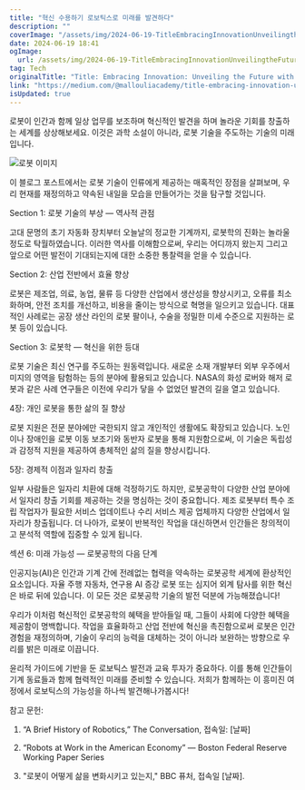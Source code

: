 ```yaml
---
title: "혁신 수용하기 로보틱스로 미래를 발견하다"
description: ""
coverImage: "/assets/img/2024-06-19-TitleEmbracingInnovationUnveilingtheFuturewithRobotics_0.png"
date: 2024-06-19 18:41
ogImage:
  url: /assets/img/2024-06-19-TitleEmbracingInnovationUnveilingtheFuturewithRobotics_0.png
tag: Tech
originalTitle: "Title: Embracing Innovation: Unveiling the Future with Robotics"
link: "https://medium.com/@mallouliacademy/title-embracing-innovation-unveiling-the-future-with-robotics-a85c671cb13e"
isUpdated: true
---
```


로봇이 인간과 함께 일상 업무를 보조하며 혁신적인 발견을 하며 놀라운 기회를 창출하는 세계를 상상해보세요. 이것은 과학 소설이 아니라, 로봇 기술을 주도하는 기술의 미래입니다.

![로봇 이미지](/assets/img/2024-06-19-TitleEmbracingInnovationUnveilingtheFuturewithRobotics_0.png)

이 블로그 포스트에서는 로봇 기술이 인류에게 제공하는 매혹적인 장점을 살펴보며, 우리 현재를 재정의하고 약속된 내일을 모습을 만들어가는 것을 탐구할 것입니다.

Section 1: 로봇 기술의 부상 — 역사적 관점

<div class="content-ad"></div>

고대 문명의 초기 자동화 장치부터 오늘날의 정교한 기계까지, 로봇학의 진화는 놀라울 정도로 탁월하였습니다. 이러한 역사를 이해함으로써, 우리는 어디까지 왔는지 그리고 앞으로 어떤 발전이 기대되는지에 대한 소중한 통찰력을 얻을 수 있습니다.

Section 2: 산업 전반에서 효율 향상

로봇은 제조업, 의료, 농업, 물류 등 다양한 산업에서 생산성을 향상시키고, 오류를 최소화하며, 안전 조치를 개선하고, 비용을 줄이는 방식으로 혁명을 일으키고 있습니다. 대표적인 사례로는 공장 생산 라인의 로봇 팔이나, 수술을 정밀한 미세 수준으로 지원하는 로봇 등이 있습니다.

Section 3: 로봇학 — 혁신을 위한 등대

<div class="content-ad"></div>

로봇 기술은 최신 연구를 주도하는 원동력입니다. 새로운 소재 개발부터 외부 우주에서 미지의 영역을 탐험하는 등의 분야에 활용되고 있습니다. NASA의 화성 로버와 해저 로봇과 같은 사례 연구들은 이전에 우리가 닿을 수 없었던 발견의 길을 열고 있습니다.

4장: 개인 로봇을 통한 삶의 질 향상

로봇 지원은 전문 분야에만 국한되지 않고 개인적인 생활에도 확장되고 있습니다. 노인이나 장애인을 로봇 이동 보조기와 동반자 로봇을 통해 지원함으로써, 이 기술은 독립성과 감정적 지원을 제공하여 총체적인 삶의 질을 향상시킵니다.

5장: 경제적 이점과 일자리 창출

<div class="content-ad"></div>

일부 사람들은 일자리 치환에 대해 걱정하기도 하지만, 로봇공학이 다양한 산업 분야에서 일자리 창출 기회를 제공하는 것을 명심하는 것이 중요합니다. 제조 로봇부터 특수 조립 작업자가 필요한 서비스 업데이트나 수리 서비스 제공 업체까지 다양한 산업에서 일자리가 창출됩니다. 더 나아가, 로봇이 반복적인 작업을 대신하면서 인간들은 창의적이고 분석적 역할에 집중할 수 있게 됩니다.

섹션 6: 미래 가능성 — 로봇공학의 다음 단계

인공지능(AI)은 인간과 기계 간에 전례없는 협력을 약속하는 로봇공학 세계에 환상적인 요소입니다. 자율 주행 자동차, 연구용 AI 증강 로봇 또는 심지어 외계 탐사를 위한 혁신은 바로 뒤에 있습니다. 이 모든 것은 로봇공학 기술의 발전 덕분에 가능해졌습니다!

우리가 이처럼 혁신적인 로봇공학의 혜택을 받아들일 때, 그들이 사회에 다양한 혜택을 제공함이 명백합니다. 작업을 효율화하고 산업 전반에 혁신을 촉진함으로써 로봇은 인간 경험을 재정의하며, 기술이 우리의 능력을 대체하는 것이 아니라 보완하는 방향으로 우리를 밝은 미래로 이끕니다.

<div class="content-ad"></div>

윤리적 가이드에 기반을 둔 로보틱스 발전과 교육 투자가 중요하다. 이를 통해 인간들이 기계 동료들과 함께 협력적인 미래를 준비할 수 있습니다. 저희가 함께하는 이 흥미진 여정에서 로보틱스의 가능성을 하나씩 발견해나가봅시다!

참고 문헌:

1. “A Brief History of Robotics,” The Conversation, 접속일: [날짜]

2. “Robots at Work in the American Economy” — Boston Federal Reserve Working Paper Series

<div class="content-ad"></div>

3. "로봇이 어떻게 삶을 변화시키고 있는지," BBC 퓨처, 접속일 [날짜].
